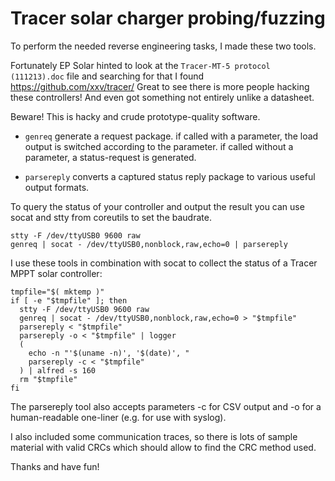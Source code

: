 # Tracer solar charger probing/fuzzing #

To perform the needed reverse engineering tasks, I made these two tools.

Fortunately EP Solar hinted to look at the `Tracer-MT-5 protocol (111213).doc`
file and searching for that I found https://github.com/xxv/tracer/
Great to see there is more people hacking these controllers! And even got
something not entirely unlike a datasheet.

Beware! This is hacky and crude prototype-quality software.

* `genreq` generate a request package. if called with a parameter, the load
output is switched according to the parameter. if called without a parameter,
a status-request is generated.

* `parsereply` converts a captured status reply package to various useful
output formats.

To query the status of your controller and output the result you can use socat
and stty from coreutils to set the baudrate.

    stty -F /dev/ttyUSB0 9600 raw
    genreq | socat - /dev/ttyUSB0,nonblock,raw,echo=0 | parsereply

I use these tools in combination with socat to collect the status of a
Tracer MPPT solar controller:

    tmpfile="$( mktemp )"
    if [ -e "$tmpfile" ]; then
      stty -F /dev/ttyUSB0 9600 raw
      genreq | socat - /dev/ttyUSB0,nonblock,raw,echo=0 > "$tmpfile"
      parsereply < "$tmpfile"
      parsereply -o < "$tmpfile" | logger
      (
        echo -n "'$(uname -n)', '$(date)', "
        parsereply -c < "$tmpfile"
      ) | alfred -s 160
      rm "$tmpfile"
    fi

The parsereply tool also accepts parameters -c for CSV output and -o for a
human-readable one-liner (e.g. for use with syslog).

I also included some communication traces, so there is lots of sample material
with valid CRCs which should allow to find the CRC method used.


Thanks and have fun!
